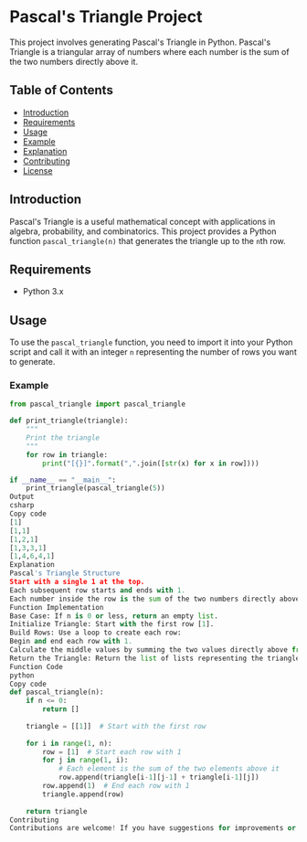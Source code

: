 # Pascal's Triangle Project

This project involves generating Pascal's Triangle in Python. Pascal's Triangle is a triangular array of numbers where each number is the sum of the two numbers directly above it.

## Table of Contents
- [Introduction](#introduction)
- [Requirements](#requirements)
- [Usage](#usage)
- [Example](#example)
- [Explanation](#explanation)
- [Contributing](#contributing)
- [License](#license)

## Introduction
Pascal's Triangle is a useful mathematical concept with applications in algebra, probability, and combinatorics. This project provides a Python function `pascal_triangle(n)` that generates the triangle up to the `n`th row.

## Requirements
- Python 3.x

## Usage
To use the `pascal_triangle` function, you need to import it into your Python script and call it with an integer `n` representing the number of rows you want to generate.

### Example
```python
from pascal_triangle import pascal_triangle

def print_triangle(triangle):
    """
    Print the triangle
    """
    for row in triangle:
        print("[{}]".format(",".join([str(x) for x in row])))

if __name__ == "__main__":
    print_triangle(pascal_triangle(5))
Output
csharp
Copy code
[1]
[1,1]
[1,2,1]
[1,3,3,1]
[1,4,6,4,1]
Explanation
Pascal's Triangle Structure
Start with a single 1 at the top.
Each subsequent row starts and ends with 1.
Each number inside the row is the sum of the two numbers directly above it from the previous row.
Function Implementation
Base Case: If n is 0 or less, return an empty list.
Initialize Triangle: Start with the first row [1].
Build Rows: Use a loop to create each row:
Begin and end each row with 1.
Calculate the middle values by summing the two values directly above from the previous row.
Return the Triangle: Return the list of lists representing the triangle.
Function Code
python
Copy code
def pascal_triangle(n):
    if n <= 0:
        return []
    
    triangle = [[1]]  # Start with the first row
    
    for i in range(1, n):
        row = [1]  # Start each row with 1
        for j in range(1, i):
            # Each element is the sum of the two elements above it
            row.append(triangle[i-1][j-1] + triangle[i-1][j])
        row.append(1)  # End each row with 1
        triangle.append(row)
    
    return triangle
Contributing
Contributions are welcome! If you have suggestions for improvements or new features, feel free to open an issue or submit a pull request.
